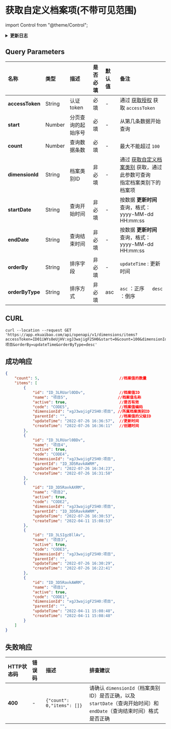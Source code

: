 # 获取自定义档案项(不带可见范围)

import Control from "@theme/Control";

<Control
method="GET"
url="/api/openapi/v1/dimensions/items"
/>

<details>
  <summary><b>更新日志</b></summary>
  <div>

  [**1.11.0**](/docs/open-api/notice/update-log#1110)&emsp;-> 🐞 新增了 `orderBy` 和 `orderByType` 参数，接口【**成功响应**】数据可按照 `updateTime`（更新时间）排序。<br/>
  [**1.1.0**](/docs/open-api/notice/update-log#110) &emsp; -> 🐞 新增了 `startDate` 和 `endDate` 参数，根据 **更新时间** 过滤列表数据，并且返回值中增加 `createTime` 和 `updateTime` 参数。<br/>
  [**0.7.136**](/docs/open-api/notice/update-log#07136) -> 🆕 新增了支持按 `dimensionId`（档案类别ID）参数过滤数据。<br/>

  </div>
</details>

## Query Parameters

| 名称 | 类型 | 描述 | 是否必填 | 默认值 | 备注 |
| :--- | :--- | :--- | :--- |:--- | :--- |
| **accessToken** | String  | 认证token	     | 必填  | - | 通过 [获取授权](/docs/open-api/getting-started/auth) 获取 `accessToken` |
| **start**       | Number  | 分页查询的起始序号 | 必填  | - | 从第几条数据开始查询 |
| **count**       | Number  | 查询数据条数      | 必填  | - | 最大不能超过 `100` |
| **dimensionId** | String  | 档案类别ID       | 非必填 | - | 通过 [获取自定义档案类别](/docs/open-api/dimensions/get-dimensions) 获取，通过此参数可查询<br/>指定档案类别下的档案项 |
| **startDate**   | String | 查询开始时间 | 非必填 | - | 按数据 **更新时间** 查询，格式：yyyy-MM-dd HH:mm:ss |
| **endDate**     | String | 查询结束时间 | 非必填 | - | 按数据 **更新时间** 查询，格式：yyyy-MM-dd HH:mm:ss |
| **orderBy**     | String  | 排序字段    | 非必填 | - | `updateTime` : 更新时间 |
| **orderByType** | String  | 排序方式    | 非必填 | asc | `asc` ：正序 &emsp; `desc` ：倒序 |

## CURL
```shell
curl --location --request GET 'https://app.ekuaibao.com/api/openapi/v1/dimensions/items?accessToken=ID01iWYs8eUjHV:xgJ3wajigF25H0&start=0&count=100&dimensionId=xgJ3wajigF25H0:项目&orderBy=updateTime&orderByType=desc'
```

## 成功响应
```json
{
    "count": 5,	                                  //档案值的数量
    "items": [
        {
            "id": "ID_3LRUarl0DDv",               //档案值ID
            "name": "项目5",                      //档案值名称
            "active": true,                       //是否有效
            "code": "CODE5",                      //档案值编码
            "dimensionId": "xgJ3wajigF25H0:项目", //所属档案类别ID
            "parentId": "",                       //档案值的父级ID
            "updateTime": "2022-07-26 16:36:57",  //更新时间
            "createTime": "2022-07-26 16:36:11"   //创建时间
        },
        {
            "id": "ID_3LRUarl0BDv",
            "name": "项目4",
            "active": true,
            "code": "CODE4",
            "dimensionId": "xgJ3wajigF25H0:项目",
            "parentId": "ID_3D5RavkAWRM",
            "updateTime": "2022-07-26 16:34:23",
            "createTime": "2022-07-26 16:31:58"
        },
        {
            "id": "ID_3D5RavkAXRM",
            "name": "项目2",
            "active": true,
            "code": "CODE2",
            "dimensionId": "xgJ3wajigF25H0:项目",
            "parentId": "ID_3D5RavkAWRM",
            "updateTime": "2022-07-26 16:30:53",
            "createTime": "2022-04-11 15:08:53"
        },
        {
            "id": "ID_3LSIgzBllAv",
            "name": "项目3",
            "active": true,
            "code": "CODE3",
            "dimensionId": "xgJ3wajigF25H0:项目",
            "parentId": "",
            "updateTime": "2022-07-26 16:30:29",
            "createTime": "2022-07-26 16:22:41"
        },
        {
            "id": "ID_3D5RavkAWRM",
            "name": "项目1",
            "active": true,
            "code": "CODE1",
            "dimensionId": "xgJ3wajigF25H0:项目",
            "parentId": "",
            "updateTime": "2022-04-11 15:08:48",
            "createTime": "2022-04-11 15:08:48"
        }
    ]
}
```

## 失败响应

| HTTP状态码 | 错误码 | 描述 | 排查建议 |
| :--- | :--- | :--- | :--- |
| **400** | - | `{"count": 0,"items": []}` | 请确认 `dimensionId`（档案类别ID）是否正确，以及<br/>`startDate`（查询开始时间）和 `endDate`（查询结束时间）格式是否正确 | 
